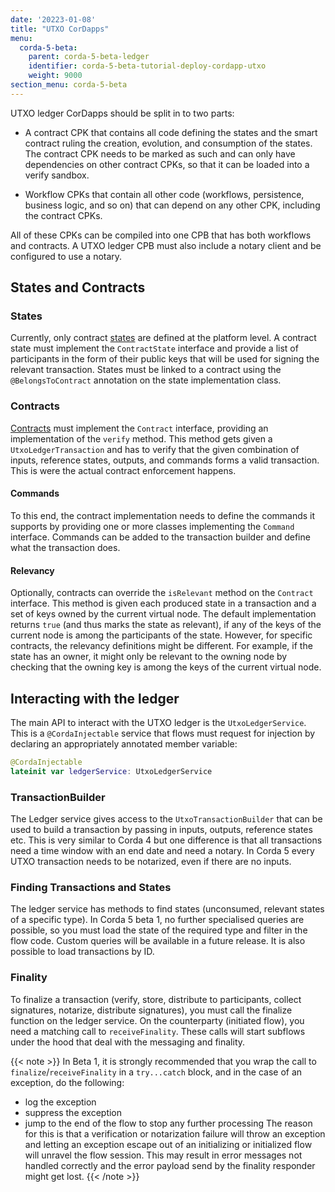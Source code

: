```yaml
---
date: '20223-01-08'
title: "UTXO CorDapps"
menu:
  corda-5-beta:
    parent: corda-5-beta-ledger
    identifier: corda-5-beta-tutorial-deploy-cordapp-utxo
    weight: 9000
section_menu: corda-5-beta
---
```


UTXO ledger CorDapps should be split in to two parts:

* A contract CPK that contains all code defining the states and the smart contract ruling the creation, evolution, and consumption of the states. The contract CPK needs to be marked as such and can only have dependencies on other contract CPKs, so that it can be loaded into a verify sandbox.

* Workflow CPKs that contain all other code (workflows, persistence, business logic, and so on) that can depend on any other CPK, including the contract CPKs.

All of these CPKs can be compiled into one CPB that has both workflows and contracts. A UTXO ledger CPB must also include a notary client and be configured to use a notary. <!--add link-->

## States and Contracts

### States
Currently, only contract [states](../ledger/states.html) are defined at the platform level. A contract state must implement the `ContractState` interface and provide a list of participants in the form of their public keys that will be used for signing the relevant transaction. States must be linked to a contract using the `@BelongsToContract` annotation on the state implementation class.

### Contracts
[Contracts](../ledger/smart-contracts.html) must implement the `Contract` interface, providing an implementation of the `verify` method. This method gets given a `UtxoLedgerTransaction` and has to verify that the given combination of inputs, reference states, outputs, and commands forms a valid transaction. This is were the actual contract enforcement happens.

#### Commands
To this end, the contract implementation needs to define the commands it supports by providing one or more classes implementing the `Command` interface. Commands can be added to the transaction builder and define what the transaction does.

#### Relevancy
Optionally, contracts can override the `isRelevant` method on the `Contract` interface. This method is given each produced state in a transaction and a set of keys owned by the current virtual node.
The default implementation returns `true` (and thus marks the state as relevant), if any of the keys of the current node is among the participants of the state. However, for specific contracts, the relevancy definitions might be different. For example, if the state has an owner, it might only be relevant to the owning node by checking that the owning key is among the keys of the current virtual node.

## Interacting with the ledger

The main API to interact with the UTXO ledger is the `UtxoLedgerService`. This is a `@CordaInjectable` service that flows must request for injection by declaring an appropriately annotated member variable:

```kotlin
@CordaInjectable
lateinit var ledgerService: UtxoLedgerService
```

### TransactionBuilder
The Ledger service gives access to the `UtxoTransactionBuilder` that can be used to build a transaction by passing in inputs, outputs, reference states etc. This is very similar to Corda 4 but one difference is that all transactions need a time window with an end date and need a notary. In Corda 5 every UTXO transaction needs to be notarized, even if there are no inputs.

### Finding Transactions and States
The ledger service has methods to find states (unconsumed, relevant states of a specific type). In Corda 5 beta 1, no further specialised queries are possible, so you must load the state of the required type and filter in the flow code. Custom queries will be available in a future release.
It is also possible to load transactions by ID.

### Finality
To finalize a transaction (verify, store, distribute to participants, collect signatures, notarize, distribute signatures), you must call the finalize function on the ledger service. On the counterparty (initiated flow), you need a matching call to `receiveFinality`. These calls will start subflows under the hood that deal with the messaging and finality.

{{< note >}}
In Beta 1, it is strongly recommended that you wrap the call to `finalize`/`receiveFinality` in a `try...catch` block, and in the case of an exception, do the following:
* log the exception
* suppress the exception
* jump to the end of the flow to stop any further processing
The reason for this is that a verification or notarization failure will throw an exception and letting an exception escape out of an initializing or initialized flow will unravel the flow session. This may result in error messages not handled correctly and the error payload send by the finality responder might get lost.
{{< /note >}}